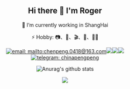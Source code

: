 <div align="center">
  
## Hi there 👋  I'm Roger

🔭 I’m currently working in ShangHai

⚡ Hobby: 📷、🏃、🎬、🎵、👨‍💻‍

[![email: mailto:chenpeng.0418@163.com](https://img.shields.io/badge/email-8B89CC?&style=for-the-badge&logo=protonmail&logoColor=FFF)](mailto:chenpeng.0418@163.com)[![](https://img.shields.io/badge/github.io-7289DA?&labelColor=222&style=for-the-badge&logo=blog&logoColor=7289DA)](https://rrroger.github.io/)[![](https://img.shields.io/badge/JianShu-7289DA?&labelColor=222&style=for-the-badge&logo=blog&logoColor=7289DA)](https://www.jianshu.com/u/9308843ed8e2)[![](https://img.shields.io/badge/Bilibili-FB7299?&labelColor=222&style=for-the-badge&logo=blog&logoColor=7289DA)](https://space.bilibili.com/46651927)[![telegram: chinapengpeng](https://img.shields.io/badge/telegram-2CA5E0?&style=for-the-badge&logo=telegram)](https://t.me/chinapengpeng)
  
  
![Anurag's github stats](https://github-readme-stats.vercel.app/api?username=RRRoger&count_private=true&show_icons=true)

<img src="https://github-readme-stats.vercel.app/api/top-langs/?username=RRRoger&hide_border=true&show_icons=true&title_color=eee&icon_color=eee&text_color=fff&bg_color=999&langs_count=6&hide=css&card_width=400">

</div>

